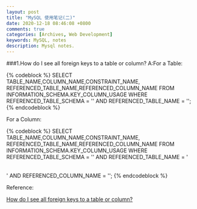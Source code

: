 ```yaml
---
layout: post
title: "MySQL 使用笔记(二)"
date: 2020-12-18 08:46:08 +0800
comments: true
categories: [Archives, Web Development]
keywords: MySQL, notes
description: Mysql notes.
---
```


###1.How do I see all foreign keys to a table or column?
A:For a Table:  

{% codeblock %}
SELECT 
  TABLE_NAME,COLUMN_NAME,CONSTRAINT_NAME, REFERENCED_TABLE_NAME,REFERENCED_COLUMN_NAME
FROM
  INFORMATION_SCHEMA.KEY_COLUMN_USAGE
WHERE
  REFERENCED_TABLE_SCHEMA = '<database>' AND
  REFERENCED_TABLE_NAME = '<table>';
{% endcodeblock %}

For a Column:

{% codeblock %}
SELECT 
  TABLE_NAME,COLUMN_NAME,CONSTRAINT_NAME, REFERENCED_TABLE_NAME,REFERENCED_COLUMN_NAME
FROM
  INFORMATION_SCHEMA.KEY_COLUMN_USAGE
WHERE
  REFERENCED_TABLE_SCHEMA = '<database>' AND
  REFERENCED_TABLE_NAME = '<table>' AND
  REFERENCED_COLUMN_NAME = '<column>';
{% endcodeblock %}

Reference:  

[How do I see all foreign keys to a table or column?](https://stackoverflow.com/questions/201621/how-do-i-see-all-foreign-keys-to-a-table-or-column)  

